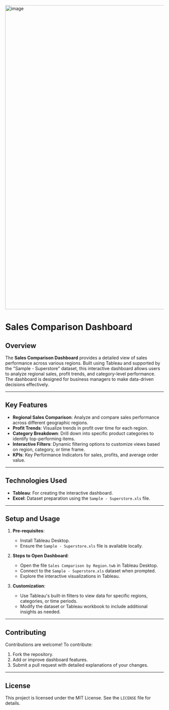 <img width="965" alt="image" src="https://github.com/user-attachments/assets/22b5dbd3-702d-4175-9db0-9d6e04b020f4" />

# **Sales Comparison Dashboard**

## **Overview**
The **Sales Comparison Dashboard** provides a detailed view of sales performance across various regions. Built using Tableau and supported by the "Sample - Superstore" dataset, this interactive dashboard allows users to analyze regional sales, profit trends, and category-level performance. The dashboard is designed for business managers to make data-driven decisions effectively.

---

## **Key Features**
- **Regional Sales Comparison**: Analyze and compare sales performance across different geographic regions.
- **Profit Trends**: Visualize trends in profit over time for each region.
- **Category Breakdown**: Drill down into specific product categories to identify top-performing items.
- **Interactive Filters**: Dynamic filtering options to customize views based on region, category, or time frame.
- **KPIs**: Key Performance Indicators for sales, profits, and average order value.

---

## **Technologies Used**
- **Tableau**: For creating the interactive dashboard.
- **Excel**: Dataset preparation using the `Sample - Superstore.xls` file.

---

## **Setup and Usage**
1. **Pre-requisites**:
   - Install Tableau Desktop.
   - Ensure the `Sample - Superstore.xls` file is available locally.

2. **Steps to Open Dashboard**:
   - Open the file `Sales Comparison by Region.twb` in Tableau Desktop.
   - Connect to the `Sample - Superstore.xls` dataset when prompted.
   - Explore the interactive visualizations in Tableau.

3. **Customization**:
   - Use Tableau's built-in filters to view data for specific regions, categories, or time periods.
   - Modify the dataset or Tableau workbook to include additional insights as needed.

---

## **Contributing**
Contributions are welcome! To contribute:
1. Fork the repository.
2. Add or improve dashboard features.
3. Submit a pull request with detailed explanations of your changes.

---

## **License**
This project is licensed under the MIT License. See the `LICENSE` file for details.
